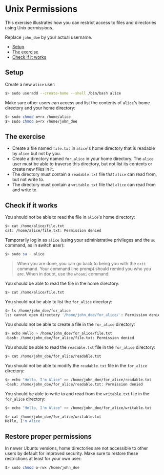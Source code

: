 # Unix Permissions

This exercise illustrates how you can restrict access to files and directories
using Unix permissions.

Replace `john_doe` by your actual username.

<!-- START doctoc generated TOC please keep comment here to allow auto update -->
<!-- DON'T EDIT THIS SECTION, INSTEAD RE-RUN doctoc TO UPDATE -->

- [Setup](#setup)
- [The exercise](#the-exercise)
- [Check if it works](#check-if-it-works)

<!-- END doctoc generated TOC please keep comment here to allow auto update -->

## Setup

Create a new `alice` user:

```bash
$> sudo useradd --create-home --shell /bin/bash alice
```

Make sure other users can access and list the contents of `alice`'s home
directory and your home directory:

```bash
$> sudo chmod o+rx /home/alice
$> sudo chmod o+rx /home/john_doe
```

## The exercise

- Create a file named `file.txt` in `alice`'s home directory that is readable by
  `alice` but not by you.
- Create a directory named `for_alice` in your home directory. The `alice` user
  must be able to traverse this directory, but not list its contents or create
  new files in it.
- The directory must contain a `readable.txt` file that `alice` can read from,
  but not write to.
- The directory must contain a `writable.txt` file that `alice` can read from
  and write to.

## Check if it works

You should not be able to read the file in `alice`'s home directory:

```bash
$> cat /home/alice/file.txt
cat: /home/alice/file.txt: Permission denied
```

Temporarily log in as `alice` (using your administrative privileges and the `su`
command, as in **s**witch **u**ser):

```bash
$> sudo su - alice
```

> When you are done, you can go back to being you with the `exit` command. Your
> command line prompt should remind you who you are. When in doubt, use the
> `whoami` command.

You should be able to read the file in the home directory:

```bash
$> cat /home/alice/file.txt
```

You should not be able to list the `for_alice` directory:

```bash
$> ls /home/john_doe/for_alice
ls: cannot open directory '/home/john_doe/for_alice/': Permission denied
```

You should not be able to create a file in the `for_alice` directory:

```bash
$> echo Hello > /home/john_doe/for_alice/file.txt
-bash: /home/john_doe/for_alice/file.txt: Permission denied
```

You should be able to read the `readable.txt` file in the `for_alice` directory:

```bash
$> cat /home/john_doe/for_alice/readable.txt
```

You should not be able to modify the `readable.txt` file in the `for_alice` directory:

```bash
$> echo "Hello, I'm Alice" >> /home/john_doe/for_alice/readable.txt
-bash: /home/john_doe/for_alice/readable.txt: Permission denied
```

You should be able to write to and read from the `writable.txt` file in the
`for_alice` directory:

```bash
$> echo "Hello, I'm Alice" >> /home/john_doe/for_alice/writable.txt

$> cat /home/john_doe/for_alice/writable.txt
Hello, I'm Alice
```

## Restore proper permissions

In newer Ubuntu versions, home directories are not accessible to other users
by default for improved security. Make sure to restore these restrictions at
least for your own user:

```bash
$> sudo chmod o-rwx /home/john_doe
```
